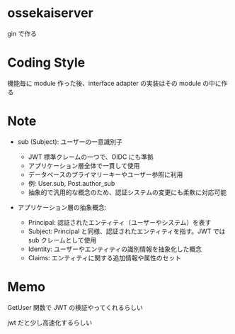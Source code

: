 # ossekaiserver

gin で作る

# Coding Style

機能毎に module 作った後、interface adapter の実装はその module の中に作る

# Note

- sub (Subject): ユーザーの一意識別子

  - JWT 標準クレームの一つで、OIDC にも準拠
  - アプリケーション層全体で一貫して使用
  - データベースのプライマリーキーやユーザー参照に利用
  - 例: User.sub, Post.author_sub
  - 抽象的で汎用的な概念のため、認証システムの変更にも柔軟に対応可能

- アプリケーション層の抽象概念:
  - Principal: 認証されたエンティティ（ユーザーやシステム）を表す
  - Subject: Principal と同様、認証されたエンティティを指す。JWT では sub クレームとして使用
  - Identity: ユーザーやエンティティの識別情報を抽象化した概念
  - Claims: エンティティに関する追加情報や属性のセット

# Memo

GetUser 関数で JWT の検証やってくれるらしい

jwt だと少し高速化するらしい
